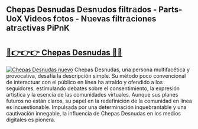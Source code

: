 ## Chepas Desnudas D𝚎sn𝚞dos filtr𝚊dos - Parts-UoX Vid𝚎os f𝚘tos - N𝚞evas filtr𝚊ciones atr𝚊ctivas PiPnK

# <h2><a href="http://mb0x8yy.tromn.icu/?c=Chepas+Desnudas">🔗👉👉👉 Chepas Desnudas 🔗🔗</a></h2>

[![Chepas Desnudas nuevo](https://i.imgur.com/pEAQMta.gif)](http://mb0x8yy.tromn.icu/?c=Chepas+Desnudas)
Chepas Desnudas, una persona multifacética y provocativa, desafía la descripción simple. Su método poco convencional de interactuar con el público en línea ha atraído y ofendido a los seguidores, estimulando debates sobre el consentimiento, la expresión artística y la esencia de las comunidades virtuales. Aunque sus planes futuros no están claros, su papel en la redefinición de la comunidad en línea es incuestionable. Impulsada por una determinación inquebrantable y una cautivación innegable, la influencia de Chepas Desnudas en los medios digitales es pionera.
